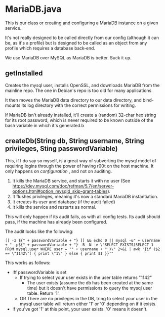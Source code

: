 # MariaDB.java
This is our class or creating and configuring a MariaDB instance on a given service.

It's not really designed to be called directly from our config (although it can be, as it's a profile) but is designed to be called as an object from any profile which requires a database back-end.

We use MariaDB over MySQL as MariaDB is better.  Suck it up.

## getInstalled
Creates the mysql user, installs OpenSSL, and downloads MariaDB from the mainline repo.  The one in Debian's repo is too old for many applications.

It then moves the MariaDB data directory to our data directory, and bind-mounts its log directory with the correct permissions for writing.

If MariaDB isn't already installed, it'll create a (random) 32-char hex string for its root password, which is never required to be known outside of the bash variable in which it's generated.b

## createDb(String db, String username, String privileges, Sting passwordVariable)
This, if I do say so myself, is a great way of subverting the mysql model of requiring logins through the power of having r00t on the host machine.  It only happens on *configuration* , and not on auditing.

1. It kills the MariaDB service, and starts it with no user (See https://dev.mysql.com/doc/refman/5.7/en/server-options.html#option_mysqld_skip-grant-tables).
2. It flushes privileges, meaning it's now a standard MariaDB instantiation.
3. It creates its user and database (if the audit failed)
4. It kills the service and restarts as normal.

This will only happen if its audit fails, as with all config tests.  Its audit should pass, if the machine has already been configured.

The audit looks like the following:

`
[[ -z ${" + passwordVariable + "} ]] && echo 0 || mysql -u" + username + " -p${" + passwordVariable + "} -B -N -e \"SELECT EXISTS(SELECT 1 FROM mysql.user WHERE user = '" + username + "')\" 2>&1 | awk '{if ($2 == \"1142\") { print \"1\" } else { print $1 }}'"
`

This works as follows:

- Iff passwordVariable is set 
	- If trying to select your user exists in the user table returns "1142"
		- The user exists (assume the db has been created at the same time) but it doesn't have permissions to query the mysql user table.  Return '1'.
	- OR There are no privileges in the DB, tring to select your user in the mysql user table will return either '1' or '0' depending on if it exists.
- If you've got '1' at this point, your user exists.  '0' means it doesn't.
